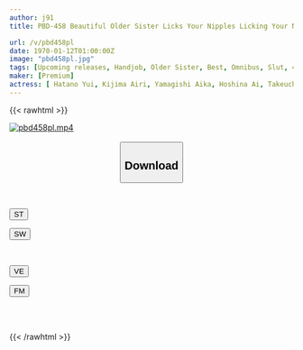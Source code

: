 ```yaml
---
author: j91
title: PBD-458 Beautiful Older Sister Licks Your Nipples Licking Your Nipples Licking Handjob BEST

url: /v/pbd458pl
date: 1970-01-12T01:00:00Z
image: "pbd458pl.jpg"
tags: [Upcoming releases, Handjob, Older Sister, Best, Omnibus, Slut, 4HR+, Submissive Men	]
maker: [Premium]
actress: [ Hatano Yui, Kijima Airi, Yamagishi Aika, Hoshina Ai, Takeuchi Yuuki, Hanazawa Himari, Sakurai Mami, Yuzuriha Karen, Matsumoto Rio, Ozaki Erika ]
---
```



{{< rawhtml >}}

<div class="video" data-videoid="pending_link.html">
    <a href="javascript:;">
        <img src="/v/pbd458pl/pbd458pl.jpg" width="WIDTH" height="HEIGHT" alt="pbd458pl.mp4" loading="lazy">
    </a>
</div>

<script type="text/javascript" src="https://j91.asia/asset/on-demand-pend.js"></script>

<br>
  <link rel="stylesheet" href="https://j91.asia/asset/bs5.css">
  
  <center>
  <button class="btn btn-primary" type="button" data-bs-toggle="collapse" data-bs-target=".multi-collapse" aria-expanded="false" aria-controls="multiCollapseExample1 multiCollapseExample2"><h2>Download</h2></button></center>
</p>
<div class="row">
  <div class="col">
    <div class="collapse multi-collapse" id="multiCollapseExample1">
      <div class="card card-body">
	      	      <br>
<div class="buttons">  
<p><a href="https://j91.asia/pending_link.html" target="_blank"><button class="btn-hover color-3"><i class="fa fa-download"></i> ST</button></a></p>
<p><a href="https://j91.asia/pending_link.html" target="_blank"><button class="btn-hover color-2"><i class="fa fa-download"></i> SW</button></a></p></div>
    </div>
  </div>
</div>
  <div class="col">
    <div class="collapse multi-collapse" id="multiCollapseExample2">
      <div class="card card-body">
	      <br>
<div class="buttons">
<p><a href="https://j91.asia/pending_link.html" target="_blank"><button class="btn-hover color-9"><i class="fa fa-download"></i> VE</button></a></p>
<p><a href="https://j91.asia/pending_link.html" target="_blank"><button class="btn-hover color-8"><i class="fa fa-download"></i> FM</button></a></p></div>
<br><br>
      </div>
    </div>
  </div>
</div>

{{< /rawhtml >}}